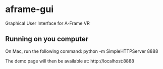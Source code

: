 # aframe-gui
Graphical User Interface for A-Frame VR

## Running on you computer

On Mac, run the following command: 
python -m SimpleHTTPServer 8888

The demo page will then be available at:
http://localhost:8888

